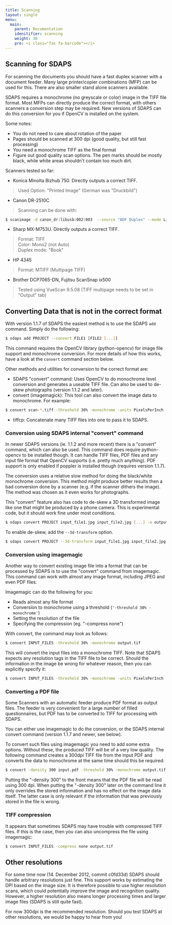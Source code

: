 ```yaml
---
title: Scanning
layout: single
menu:
  main:
    parent: Documentation
    idenitifier: scanning
    weight: 30
    pre: <i class="fas fa-barcode"></i>
---
```


## Scanning for SDAPS
For scanning the documents you should have a fast duplex scanner with a
document feeder. Many large printer/copier combinations (MFP) can be
used for this. There are also smaller stand alone scanners available.

SDAPS requires a monochrome (no greyscale or color) image in the TIFF
file format. Most MFPs can directly produce the correct format, with
others scanners a conversion step may be required. New versions of
SDAPS can do this conversion for you if OpenCV is installed on the system.

Some notes:

* You do not need to care about rotation of the paper
* Pages should be scanned at 300 dpi (good quality, but still fast processing)
* You need a monochrome TIFF as the final format
* Figure out good quality scan options. The pen marks should be mostly black,
while white areas shouldn't contain too much dirt.

Scanners tested so far:

* Konica Minolta Bizhub 750. Directly outputs a correct TIFF.

> Used Option: "Printed Image" (German was "Druckbild")

* Canon DR-2510C

> Scanning can be done with:

``` bash
$ scanimage -d canon_dr:libusb:002:003  --source "ADF Duplex" --mode Lineart --resolution 300 -l 0 -t 0 -x 210 -y 297 --page-height 297 --batch='out%05d.pnm' --batch-count=10 --threshold 150 --brightness -40
```

* Sharp MX-M753U. Directly outputs a correct TIFF.

> Format: TIFF<br>
> Color: Mono2 (not Auto)<br>
> Duplex mode: "Book"

* HP 4345

> Format: MTIFF (Multipage TIFF)

* Brother DCP7065-DN, Fujitsu ScanSnap ix500

> Tested using VueScan 9.5.08 (TIFF multipage needs to be set in "Output" tab)

## Converting Data that is not in the correct format

With version 1.1.7 of SDAPS the easiest method is to use the SDAPS ``add``
command. Simply do the following:

``` bash
$ sdaps add PROJECT --convert FILE1 [FILE2 [...]]
```

This command requires the OpenCV library (python-opencv) for image file
support and monochrome conversion. For more details of how this works, have a
look at the ``convert`` command section below.

Other methods and utilities for conversion to the correct format are:

* SDAPS "convert" command: Uses OpenCV to do monochrome level conversion
and generates a useable TIFF file. Can also be used to de-skew photographs
(version 1.1.2 and later).
* convert (imagemagick): This tool can also convert the image data to
monochrome. For example:

``` bash
$ convert scan-*.tiff -threshold 30% -monochrome -units PixelsPerInch -density 300 -compress none scans.tiff
```

* tiffcp: Concatenate many TIFF files into one to pass it to SDAPS.

### Conversion using SDAPS internal "convert" command
In newer SDAPS versions (ie. 1.1.2 and more recent) there is a "convert"
command, which can also be used. This command does require python-opencv
to be installed though.  It can handle TIFF files, PDF files and any
input file format that OpenCV supports (i.e. pretty much anything). PDF
support is only enabled if poppler is installed though (requires version
1.1.7).

The conversion uses a relative slow method for doing the black/white
monochrome conversion. This method might produce better results then
a bad conversion done by a scanner (e.g. if the scanner dithers the
image). The method was chosen as it even works for photographs.

This "convert" feature also has code to de-skew a 3D transformed image
like one that might be produced by a phone camera. This is experimental
code, but it should work fine under most conditions.

``` bash
$ sdaps convert PROJECT input_file1.jpg input_file2.jpg [...] -o output.tif
```

To enable de-skew, add the ``--3d-transform`` option.

``` bash
$ sdaps convert PROJECT --3d-transform input_file1.jpg input_file2.jpg [...] -o output.tif
```

### Conversion using imagemagic

Another way to convert existing image file into a format that can be
processed by SDAPS is to use the "convert" command from imagemagic.
This command can work with almost any image format, including JPEG and
even PDF files.

Imagemagic can do the following for you:

* Reads almost any file format
* Conversion to monochrome using a threshold (``'-threshold 30% -monochrome'``)
* Setting the resolution of the file
* Specifying the compression (eg. "-compress none")

With convert, the command may look as follows:

``` bash
$ convert INPUT_FILES -threshold 30% -monochrome output.tif
```

This will convert the input files into a monochrome TIFF. Note that
SDAPS expects any resolution tags in the TIFF file to be correct.
Should the information in the image be wrong for whatever reason,
then you can explicitly specify it:

``` bash
$ convert INPUT_FILES -threshold 30% -monochrome -units PixelsPerInch -density 300 output.tif
```

### Converting a PDF file

Some Scanners with an automatic feeder produce PDF format as output files.
The feeder  is very convenient for a large number of filled questionnaires,
but PDF has to be converted to TIFF for processing with SDAPS.

You can either use imagemagic to do the conversion, or the SDAPS internal
convert command (version 1.1.7 and newer, see below).

To convert such files using imagemagic you need to add some extra options.
Without these, the produced TIFF will be of a very low quality. The
following command creates a 300dpi TIFF file from the input PDF and
converts the data to monochrome at the same time should this be required:

``` bash
$ convert -density 300 input.pdf -threshold 30% -monochrome output.tif
```

Putting the "-density 300" to the front means that the PDF file will be
read using 300 dpi. When putting the "-density 300" later on the command
line it only overrides the stored information and has no effect on the
image data itself. The latter case is only relevant if the information
that was previously stored in the file is wrong.

### TIFF compression

It appears that sometimes SDAPS may have trouble with compressed TIFF files.
If this is the case, then you can also uncompress the file using imagemagic:

``` bash
$ convert INPUT_FILES -compress none output.tif
```

## Other resolutions

For some time now (14. December 2012, commit c0fd33d) SDAPS should handle
arbitrary resolutions just fine. This support works by estimating the DPI
based on the image size. It is therefore possible to use higher resolution
scans, which could potentially improve the image and recognition quality.
However, a higher resolution also means longer processing times and larger
image files (SDAPS is still quite fast).

For now 300dpi is the recommended resolution. Should you test SDAPS at
other resolutions, we would be happy to hear from you!

